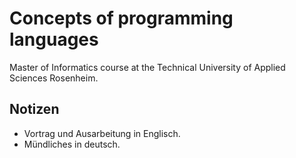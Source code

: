 # Concepts of programming languages

Master of Informatics course at the Technical University of Applied Sciences Rosenheim.

## Notizen

- Vortrag und Ausarbeitung in Englisch.
- Mündliches in deutsch.

